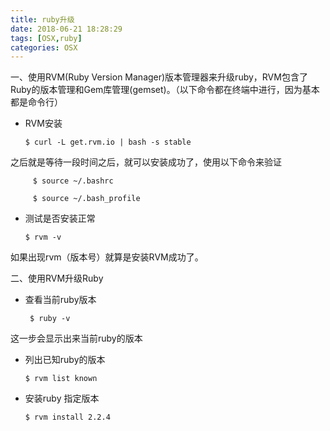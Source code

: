 ```yaml
---
title: ruby升级
date: 2018-06-21 18:28:29
tags: [OSX,ruby]
categories: OSX
---
```


一、使用RVM(Ruby Version Manager)版本管理器来升级ruby，RVM包含了Ruby的版本管理和Gem库管理(gemset)。（以下命令都在终端中进行，因为基本都是命令行）   

- RVM安装  

    `$ curl -L get.rvm.io | bash -s stable `

之后就是等待一段时间之后，就可以安装成功了，使用以下命令来验证 

 ```
     $ source ~/.bashrc 

     $ source ~/.bash_profile 
```

- 测试是否安装正常  

    `$ rvm -v `

如果出现rvm（版本号）就算是安装RVM成功了。 

二、使用RVM升级Ruby 

- 查看当前ruby版本 
   
    ` $ ruby -v `

这一步会显示出来当前ruby的版本 

- 列出已知ruby的版本 

    `$ rvm list known `

- 安装ruby 指定版本 

    `$ rvm install 2.2.4 `